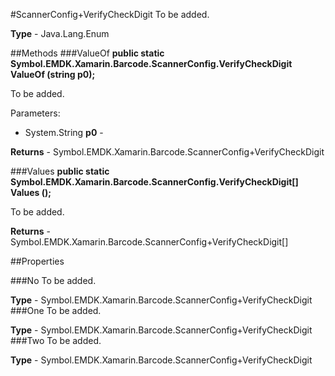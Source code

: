 #ScannerConfig+VerifyCheckDigit
To be added.

**Type** - Java.Lang.Enum

##Methods
###ValueOf
**public static Symbol.EMDK.Xamarin.Barcode.ScannerConfig.VerifyCheckDigit ValueOf (string p0);**

To be added.

Parameters: 

* System.String **p0** - 

**Returns** - Symbol.EMDK.Xamarin.Barcode.ScannerConfig+VerifyCheckDigit

###Values
**public static Symbol.EMDK.Xamarin.Barcode.ScannerConfig.VerifyCheckDigit[] Values ();**

To be added.


**Returns** - Symbol.EMDK.Xamarin.Barcode.ScannerConfig+VerifyCheckDigit[]

##Properties

###No
To be added.

**Type** - Symbol.EMDK.Xamarin.Barcode.ScannerConfig+VerifyCheckDigit
###One
To be added.

**Type** - Symbol.EMDK.Xamarin.Barcode.ScannerConfig+VerifyCheckDigit
###Two
To be added.

**Type** - Symbol.EMDK.Xamarin.Barcode.ScannerConfig+VerifyCheckDigit


